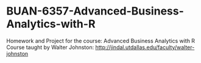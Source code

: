 # BUAN-6357-Advanced-Business-Analytics-with-R
Homework and Project for the course: Advanced Business Analytics with R
Course taught by Walter Johnston: http://jindal.utdallas.edu/faculty/walter-johnston
